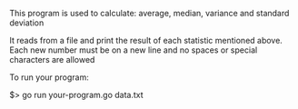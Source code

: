 This program is used to calculate: average, median, variance and standard deviation

It reads from a file and print the result of each statistic mentioned above. Each new number must be on a new line and no spaces or special characters are allowed

To run your program:

$> go run your-program.go data.txt

